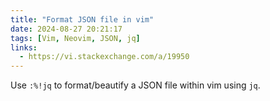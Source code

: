 ```yaml
---
title: "Format JSON file in vim"
date: 2024-08-27 20:21:17
tags: [Vim, Neovim, JSON, jq]
links:
  - https://vi.stackexchange.com/a/19950
---
```


Use `:%!jq` to format/beautify a JSON file within vim using `jq`.

